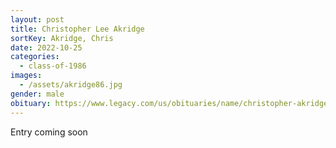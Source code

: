 ```yaml
---
layout: post
title: Christopher Lee Akridge
sortKey: Akridge, Chris
date: 2022-10-25
categories:
  - class-of-1986
images:
  - /assets/akridge86.jpg
gender: male
obituary: https://www.legacy.com/us/obituaries/name/christopher-akridge-obituary?id=36938872
---
```

E﻿ntry coming soon